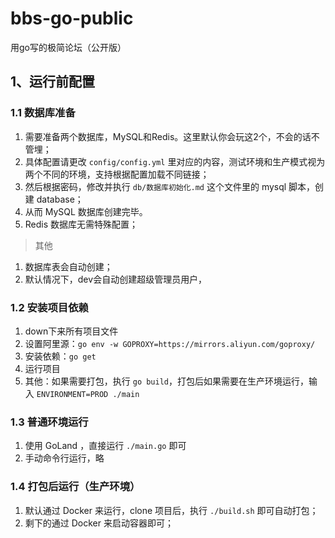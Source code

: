 # bbs-go-public

用go写的极简论坛（公开版）

## 1、运行前配置

### 1.1 数据库准备

1. 需要准备两个数据库，MySQL和Redis。这里默认你会玩这2个，不会的话不管埋；
2. 具体配置请更改 ``config/config.yml`` 里对应的内容，测试环境和生产模式视为两个不同的环境，支持根据配置加载不同链接；
3. 然后根据密码，修改并执行 ``db/数据库初始化.md`` 这个文件里的 mysql 脚本，创建 database；
4. 从而 MySQL 数据库创建完毕。
5. Redis 数据库无需特殊配置；

> 其他

1. 数据库表会自动创建；
2. 默认情况下，dev会自动创建超级管理员用户，

### 1.2 安装项目依赖

1. down下来所有项目文件
2. 设置阿里源：``go env -w GOPROXY=https://mirrors.aliyun.com/goproxy/``
3. 安装依赖：``go get``
4. 运行项目
5. 其他：如果需要打包，执行 ``go build``，打包后如果需要在生产环境运行，输入 ``ENVIRONMENT=PROD ./main``


### 1.3 普通环境运行

1. 使用 GoLand ，直接运行 ``./main.go`` 即可
2. 手动命令行运行，略

### 1.4 打包后运行（生产环境）

1. 默认通过 Docker 来运行，clone 项目后，执行 ``./build.sh`` 即可自动打包；
2. 剩下的通过 Docker 来启动容器即可；


